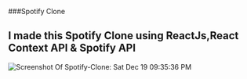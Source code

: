 ###Spotify Clone
## I made this Spotify Clone using ReactJs,React Context API & Spotify API

![Screenshot Of Spotify-Clone: Sat Dec 19 09:35:36 PM](https://i.imgur.com/NJo36hl.png)
